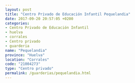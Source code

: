 ```yaml
---
layout: post
title: "Centro Privado de Educación Infantil Pequelandia"
date: 2017-09-20 20:57:05 +0200
categories:
- Centro Privado de Educación Infantil
- huelva
- corrales
- Centro privado
- guarderia
name: "Pequelandia"
province: "Huelva"
location: "Corrales"
code: "21004273"
type: "Centro privado"
permalink: /guarderias/pequelandia.html
---
```

